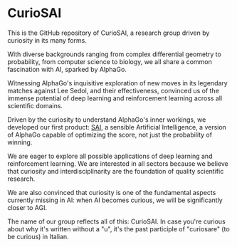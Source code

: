 # CurioSAI

This is the GitHub repository of CurioSAI, a research group driven by curiosity in its many forms.

With diverse backgrounds ranging from complex differential geometry to probability, from computer science to biology, we all share a common fascination with AI, sparked by AlphaGo.

Witnessing AlphaGo's inquisitive exploration of new moves in its legendary matches against Lee Sedol, and their effectiveness, convinced us of the immense potential of deep learning and reinforcement learning across all scientific domains.

Driven by the curiosity to understand AlphaGo's inner workings, we developed our first product: [SAI](link-to-sai-repo), a sensible Artificial Intelligence, a version of AlphaGo capable of optimizing the score, not just the probability of winning.

We are eager to explore all possible applications of deep learning and reinforcement learning. We are interested in all sectors because we believe that curiosity and interdisciplinarity are the foundation of quality scientific research.

We are also convinced that curiosity is one of the fundamental aspects currently missing in AI: when AI becomes curious, we will be significantly closer to AGI.

The name of our group reflects all of this: CurioSAI. In case you're curious about why it's written without a "u", it's the past participle of "curiosare" (to be curious) in Italian.
